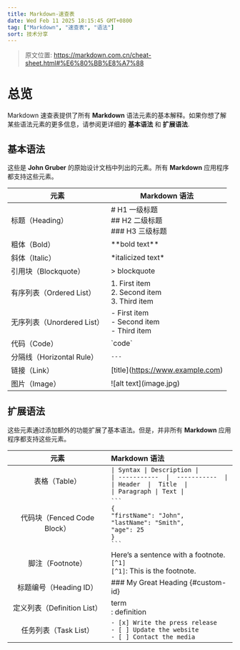 ```yaml
---
title: Markdown-速查表
date: Wed Feb 11 2025 18:15:45 GMT+0800
tag: ["Markdown", "速查表", "语法"]
sort: 技术分享
---
```


> 原文位置: <https://markdown.com.cn/cheat-sheet.html#%E6%80%BB%E8%A7%88>

# 总览

Markdown 速查表提供了所有 **Markdown**
语法元素的基本解释。如果你想了解某些语法元素的更多信息，请参阅更详细的
**基本语法** 和 **扩展语法**.

## 基本语法

这些是 **John Gruber** 的原始设计文档中列出的元素。所有 **Markdown**
应用程序都支持这些元素。

| 元素 | Markdown 语法 |
|----|----|
| 标题（Heading） | \# H1 一级标题<br> \## H2 二级标题<br> \### H3 三级标题 |
| 粗体（Bold） | \*\*bold text\*\* |
| 斜体（Italic） | \*italicized text\* |
| 引用块（Blockquote） | \> blockquote |
| 有序列表（Ordered List） | 1\. First item<br> 2. Second item<br> 3. Third item |
| 无序列表（Unordered List） | \- First item<br> - Second item<br> - Third item |
| 代码（Code） | \`code\` |
| 分隔线（Horizontal Rule） | `---` |
| 链接（Link） | \[title\](<https://www.example.com>) |
| 图片（Image） | \![alt text\](image.jpg) |

## 扩展语法

这些元素通过添加额外的功能扩展了基本语法。但是，并非所有 **Markdown**
应用程序都支持这些元素。

| 元素 | Markdown 语法 |
|:--:|:---|
| 表格（Table） | `\| Syntax \| Description \|`<br>`\| -----------  \|  -----------  \|`<br>`\| Header  \|  Title  \|`<br>`\| Paragraph \| Text \|` |
| 代码块（Fenced Code Block） | ```` ``` ````<br>`{`<br>`"firstName": "John",`<br>`"lastName": "Smith",`<br/>`"age": 25`<br>`}`<br>```` ``` ```` |
| 脚注（Footnote） | Here’s a sentence with a footnote. `[^1]`<br/>`[^1]`: This is the footnote. |
| 标题编号（Heading ID） | \### My Great Heading {#custom-id} |
| 定义列表（Definition List） | term<br/>: definition |
| 任务列表（Task List）| `- [x] Write the press release`<br/>`- [ ] Update the website`<br/>`- [ ] Contact the media` |
